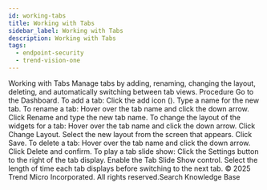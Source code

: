 ```yaml
---
id: working-tabs
title: Working with Tabs
sidebar_label: Working with Tabs
description: Working with Tabs
tags:
  - endpoint-security
  - trend-vision-one
---
```


 Working with Tabs Manage tabs by adding, renaming, changing the layout, deleting, and automatically switching between tab views. Procedure Go to the Dashboard. To add a tab: Click the add icon (). Type a name for the new tab. To rename a tab: Hover over the tab name and click the down arrow. Click Rename and type the new tab name. To change the layout of the widgets for a tab: Hover over the tab name and click the down arrow. Click Change Layout. Select the new layout from the screen that appears. Click Save. To delete a tab: Hover over the tab name and click the down arrow. Click Delete and confirm. To play a tab slide show: Click the Settings button to the right of the tab display. Enable the Tab Slide Show control. Select the length of time each tab displays before switching to the next tab. © 2025 Trend Micro Incorporated. All rights reserved.Search Knowledge Base